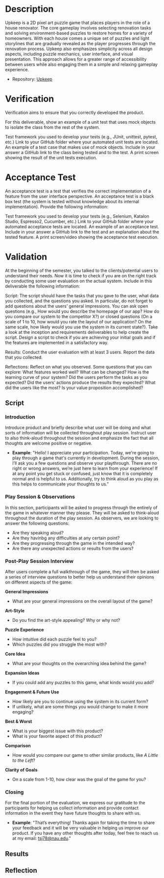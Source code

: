 # Description #
Upkeep is a 2D pixel art puzzle game that places players in the role of a house renovator. The core gameplay involves selecting renovation tasks and solving environment-based puzzles to restore homes for a variety of homeowners. With each house comes a unique set of puzzles and light storylines that are gradually revealed as the player progresses through the renovation process. Upkeep also emphasizes simplicity across all design aspects, including puzzle mechanics, user interface, and visual presentation. This approach allows for a greater range of accessibility between users while also engaging them in a simple and relaxing gameplay experience.
- Repository: [Upkeep](https://github.com/TJeffrey237/CS386Project)

# Verification #
Verification aims to ensure that you correctly developed the product. 

For this deliverable, show an example of a unit test that uses mock objects to isolate the class from the rest of the system. 

Test framework you used to develop your tests (e.g., JUnit, unittest, pytest, etc.)
Link to your GitHub folder where your automated unit tests are located.
An example of a test case that makes use of mock objects. Include in your answer a GitHub link to the class being tested and to the test.
A print screen showing the result of the unit tests execution. 

# Acceptance Test #
An acceptance test is a test that verifies the correct implementation of a feature from the user interface perspective. An acceptance test is a black box test (the system is tested without knowledge about its internal implementation). Provide the following information:

Test framework you used to develop your tests (e.g., Selenium, Katalon Studio, Espresso2, Cucumber, etc.)
Link to your GitHub folder where your automated acceptance tests are located.
An example of an acceptance test. Include in your answer a GitHub link to the test and an explanation about the tested feature.
A print screen/video showing the acceptance test execution. 


# Validation #
At the beginning of the semester, you talked to the clients/potential users to understand their needs. Now it is time to check if you are on the right track by conducting some user evaluation on the actual system. Include in this deliverable the following information:

Script: The script should have the tasks that you gave to the user, what data you collected, and the questions you asked. In particular, do not forget to add questions about the users’ general impressions. You can ask open questions (e.g., How would you describe the homepage of our app? How do you compare our system to the competitor X?) or closed questions (On a scale of 1 to 10, how would you rate the layout of our application? On the same scale, how likely would you use the system in its current state?). Take a look at the inception and requirements deliverables to help create the script. Design a script to check if you are achieving your initial goals and if the features are implemented in a satisfactory way. 

Results: Conduct the user evaluation with at least 3 users. Report the data that you collected.

Reflections: Reflect on what you observed. Some questions that you can explore: What features worked well? What can be changed? How is the learning curve of your system? Did the users perform the tasks as you expected? Did the users’ actions produce the results they expected? What did the users like the most? Is your value proposition accomplished?

## Script ##
### Introduction ###
Introduce product and briefly describe what user will be doing and what sorts of information will be collected throughout play session. Instruct user to also think-aloud throughout the session and emphasize the fact that all thoughts are welcome positive or negative.
- **Example**: "Hello! I appreciate your participation. Today, we're going to play through a game that's currently in development. During the session, I’ll ask you a few questions and observe your playthrough. There are no right or wrong answers, we’re just here to learn from your experience! If at any point you get stuck or confused, just know that it is completely normal and is helpful to us. Additionally, try to think aloud as you play as this helps to communicate your thoughts to us."
### Play Session & Observations ###
In this section, participants will be asked to progress through the entirely of the game in whatever manner they please. They will be asked to think-aloud throughout the duration of the play session. As observers, we are looking to answer the following questions:
- Are they speaking aloud?
- Are they havinbg any difficulties at any certain point?
- Are they progressing through the game in the intended way?
- Are there any unexpected actions or results from the users?
### Post-Play Session Interview ###
After users complete a full walkthrough of the game, they will then be asked a series of interview questions to better help us understand their opinions on different aspects of the game:

**General Impressions**
- What are your general impressions on the overall layout of the game?

**Art-Style**
- Do you find the art-style appealing? Why or why not?

**Puzzle Experience**
- How intuitive did each puzzle feel to you?
- Which puzzles did you struggle the most with?

**Core Idea**
- What are your thoughts on the overarching idea behind the game?

**Expansion Ideas**
- If you could add any puzzles to this game, what kinds would you add?

**Engagement & Future Use**
- How likely are you to continue using the system in its current form?
- If unlikely, what are some things you would change to make it more engaging?

**Best & Worst**
- What is your biggest issue with this product?
- What is your favorite aspect of this product?

**Comparison**
- How would you compare our game to other similar products, like *A Little to the Left*?

**Clarity of Goals**
- On a scale from 1-10, how clear was the goal of the game for you?
   
### Closing ###
For the final portion of the evaluation, we express our gratitude to the participants for helping us collect information and provide contact information in the event they have future thoughts to share with us.
- **Example**: "That’s everything! Thanks again for taking the time to share your feedback and it will be very valuable in helping us improve our product. If you have any other thoughts after today, feel free to reach us at my email: tsj78@nau.edu."

## Results ##

## Reflection ##
